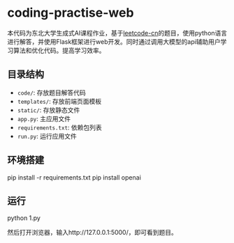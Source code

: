 # coding-practise-web
本代码为东北大学生成式AI课程作业，基于[leetcode-cn](https://leetcode.cn/)的题目，使用python语言进行解答，并使用Flask框架进行web开发。同时通过调用大模型的api辅助用户学习算法和优化代码。提高学习效率。

## 目录结构

- `code/`: 存放题目解答代码
- `templates/`: 存放前端页面模板
- `static/`: 存放静态文件
- `app.py`: 主应用文件
- `requirements.txt`: 依赖包列表
- `run.py`: 运行应用文件



## 环境搭建

pip install -r requirements.txt
pip install openai

## 运行
python 1.py

然后打开浏览器，输入http://127.0.0.1:5000/，即可看到题目。

